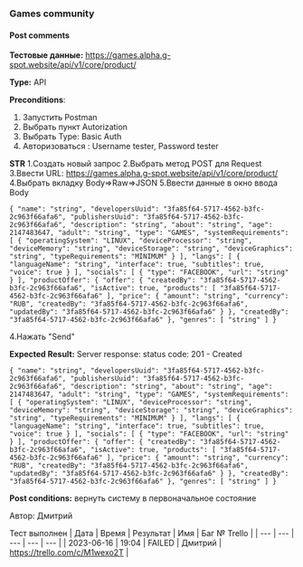 ### Games community
#### Post comments

**Тестовые данные:** https://games.alpha.g-spot.website/api/v1/core/product/

**Type:** API

**Preconditions**: 
1. Запустить Postman
2. Выбрать пункт Autorization
3. Выбрать Type: Basic Auth
4. Авторизоваться : Username tester, Password tester


 **STR**
1.Создать новый запрос
2.Выбрать метод POST для Request
3.Ввести URL: https://games.alpha.g-spot.website/api/v1/core/product/
4.Выбрать вкладку Body=>Raw=>JSON
5.Ввести данные в окно ввода Body 

`{
  "name": "string",
  "developersUuid": "3fa85f64-5717-4562-b3fc-2c963f66afa6",
  "publishersUuid": "3fa85f64-5717-4562-b3fc-2c963f66afa6",
  "description": "string",
  "about": "string",
  "age": 2147483647,
  "adult": "string",
  "type": "GAMES",
  "systemRequirements": [
    {
      "operatingSystem": "LINUX",
      "deviceProcessor": "string",
      "deviceMemory": "string",
      "deviceStorage": "string",
      "deviceGraphics": "string",
      "typeRequirements": "MINIMUM"
    }
  ],
  "langs": [
    {
      "languageName": "string",
      "interface": true,
      "subtitles": true,
      "voice": true
    }
  ],
  "socials": [
    {
      "type": "FACEBOOK",
      "url": "string"
    }
  ],
  "productOffer": {
    "offer": {
      "createdBy": "3fa85f64-5717-4562-b3fc-2c963f66afa6",
      "isActive": true,
      "products": [
        "3fa85f64-5717-4562-b3fc-2c963f66afa6"
      ],
      "price": {
        "amount": "string",
        "currency": "RUB",
        "createdBy": "3fa85f64-5717-4562-b3fc-2c963f66afa6",
        "updatedBy": "3fa85f64-5717-4562-b3fc-2c963f66afa6"
      }
    },
    "createdBy": "3fa85f64-5717-4562-b3fc-2c963f66afa6"
  },
  "genres": [
    "string"
  ]
}`
 
 4.Нажать  "Send"

 **Expected Result:**
 Server response: status code: 201 - Created

`{
  "name": "string",
  "developersUuid": "3fa85f64-5717-4562-b3fc-2c963f66afa6",
  "publishersUuid": "3fa85f64-5717-4562-b3fc-2c963f66afa6",
  "description": "string",
  "about": "string",
  "age": 2147483647,
  "adult": "string",
  "type": "GAMES",
  "systemRequirements": [
    {
      "operatingSystem": "LINUX",
      "deviceProcessor": "string",
      "deviceMemory": "string",
      "deviceStorage": "string",
      "deviceGraphics": "string",
      "typeRequirements": "MINIMUM"
    }
  ],
  "langs": [
    {
      "languageName": "string",
      "interface": true,
      "subtitles": true,
      "voice": true
    }
  ],
  "socials": [
    {
      "type": "FACEBOOK",
      "url": "string"
    }
  ],
  "productOffer": {
    "offer": {
      "createdBy": "3fa85f64-5717-4562-b3fc-2c963f66afa6",
      "isActive": true,
      "products": [
        "3fa85f64-5717-4562-b3fc-2c963f66afa6"
      ],
      "price": {
        "amount": "string",
        "currency": "RUB",
        "createdBy": "3fa85f64-5717-4562-b3fc-2c963f66afa6",
        "updatedBy": "3fa85f64-5717-4562-b3fc-2c963f66afa6"
      }
    },
    "createdBy": "3fa85f64-5717-4562-b3fc-2c963f66afa6"
  },
  "genres": [
    "string"
  ]
}`

**Post conditions:** вернуть систему в первоначальное состояние

Автор: Дмитрий

Тест выполнен
| Дата | Время | Результат | Имя | Баг № Trello |
| --- | --- | --- | --- | --- |
| 2023-06-16 | 19:04 | FAILED | Дмитрий | https://trello.com/c/M1wexo2T | 